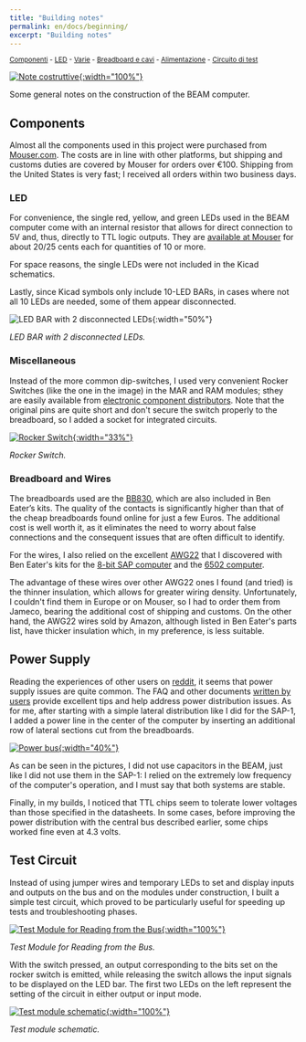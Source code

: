 ```yaml
---
title: "Building notes"
permalink: en/docs/beginning/
excerpt: "Building notes"
---
```

<small>[Componenti](#componenti) - [LED](#led) - [Varie](#varie) - [Breadboard e cavi](#breadboard-e-cavi) - [Alimentazione](#alimentazione) - [Circuito di test](#circuito-di-test)</small>

[![Note costruttive](../../assets/varie/cassetti.png "Note costruttive"){:width="100%"}](../../assets/varie/cassetti.png)

Some general notes on the construction of the BEAM computer.

## Components

Almost all the components used in this project were purchased from [Mouser.com](https://www.mouser.com/). The costs are in line with other platforms, but shipping and customs duties are covered by Mouser for orders over €100. Shipping from the United States is very fast; I received all orders within two business days.

### LED

For convenience, the single red, yellow, and green LEDs used in the BEAM computer come with an internal resistor that allows for direct connection to 5V and, thus, directly to TTL logic outputs. They are <a href="https://www.mouser.it/c/optoelectronics/led-lighting/leds-light-emitting-diodes/single-color-leds/?m=Kingbright&mounting%20style=Through%20Hole&package%20%2F%20case=T-1%203%2F4%20%285%20mm%29&vf%20-%20forward%20voltage=5%20V" target="_blank">available at Mouser</a> for about 20/25 cents each for quantities of 10 or more.

For space reasons, the single LEDs were not included in the Kicad schematics.

Lastly, since Kicad symbols only include 10-LED BARs, in cases where not all 10 LEDs are needed, some of them appear disconnected.

![LED BAR with 2 disconnected LEDs](../../assets/varie/ledbar.png "LED BAR with 2 disconnected LEDs"){:width="50%"}

*LED BAR with 2 disconnected LEDs.*

### Miscellaneous

Instead of the more common dip-switches, I used very convenient Rocker Switches (like the one in the image) in the MAR and RAM modules; sthey are easily available from <a href="https://us.rs-online.com/product/te-connectivity/5435640-5/70156004/" target="_blank">electronic component distributors</a>. Note that the original pins are quite short and don't secure the switch properly to the breadboard, so I added a socket for integrated circuits.

[![Rocker Switch](../../../assets/ram/20-ram-rocker.png "Rocker Switch"){:width="33%"}](../../../assets/ram/20-ram-rocker.png)

*Rocker Switch.*

### Breadboard and Wires

The breadboards used are the <a href="https://eu.mouser.com/ProductDetail/BusBoard-Prototype-Systems/BB830?qs=VEfmQw3KOauhPeTwYxNCaA%3D%3D" target="_blank">BB830</a>, which are also included in Ben Eater’s kits. The quality of the contacts is significantly higher than that of the cheap breadboards found online for just a few Euros. The additional cost is well worth it, as it eliminates the need to worry about false connections and the consequent issues that are often difficult to identify.

For the wires, I also relied on the excellent <a href="https://www.jameco.com/z/JMS9313-01G-22-AWG-6-Color-Solid-Tinned-Copper-Hook-Up-Wire-Assortment-25-Feet_2153705.html" target="_blank">AWG22</a> that I discovered with Ben Eater's kits for the <a href="https://eater.net/8bit" target="_blank">8-bit SAP computer</a> and the <a href="https://eater.net/6502" target="_blank">6502 computer</a>.

The advantage of these wires over other AWG22 ones I found (and tried) is the thinner insulation, which allows for greater wiring density. Unfortunately, I couldn't find them in Europe or on Mouser, so I had to order them from Jameco, bearing the additional cost of shipping and customs. On the other hand, the AWG22 wires sold by Amazon, although listed in Ben Eater's parts list, have thicker insulation which, in my preference, is less suitable.

## Power Supply

Reading the experiences of other users on <a href="https://www.reddit.com/r/beneater/" target="_blank">reddit</a>, it seems that power supply issues are quite common. The FAQ and other documents <a href="https://www.reddit.com/r/beneater/wiki/tips/" target="_blank">written by users</a> provide excellent tips and help address power distribution issues. As for me, after starting with a simple lateral distribution like I did for the SAP-1, I added a power line in the center of the computer by inserting an additional row of lateral sections cut from the breadboards.

[![Power bus](../../../assets/varie/power-bus.png "Power bus"){:width="40%"}](../../../assets/varie/power-bus.png)

As can be seen in the pictures, I did not use capacitors in the BEAM, just like I did not use them in the SAP-1: I relied on the extremely low frequency of the computer's operation, and I must say that both systems are stable.

Finally, in my builds, I noticed that TTL chips seem to tolerate lower voltages than those specified in the datasheets. In some cases, before improving the power distribution with the central bus described earlier, some chips worked fine even at 4.3 volts.

## Test Circuit

Instead of using jumper wires and temporary LEDs to set and display inputs and outputs on the bus and on the modules under construction, I built a simple test circuit, which proved to be particularly useful for speeding up tests and troubleshooting phases.

[![Test Module for Reading from the Bus](../../../assets/varie/test-board.png "Test Module for Reading from the Bus"){:width="100%"}](../../../assets/varie/test-board.png)

*Test Module for Reading from the Bus.*

With the switch pressed, an output corresponding to the bits set on the rocker switch is emitted, while releasing the switch allows the input signals to be displayed on the LED bar. The first two LEDs on the left represent the setting of the circuit in either output or input mode.

[![Test module schematic](../../../assets/varie/test-schema.png "Test module schematic"){:width="100%"}](../../../assets/varie/test-schema.png)

*Test module schematic.*
